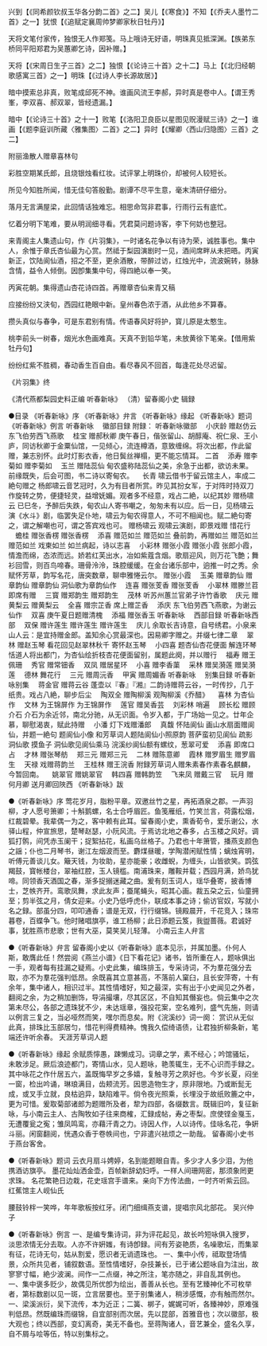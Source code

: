 <!-- { "loadSidebar": true } -->
兴到【《同希颜钦叔玉华各分韵二首》之二】吴儿【《寒食》】不知【《乔夫人墨竹二首》之一】犹恨【《追赋定襄周帅梦卿家秋日牡丹》】

天将文笔付家传，独恨无人作郑笺。马上哦诗无好语，明珠真见抵深渊。【族弟东桥同平阳郑君为吴蕙卿乞诗，因补赠。】

天将【《宋周日生子三首》之二】独恨【《论诗三十首》之十二】马上【《北归经朝歌感寓三首》之一】明珠【《过诗人李长源故居》】

暗中摸索总非真，败笔成邱死不神。谁画风流王李郝，异时真是卷中人。【谓王秀峯，李双喜、郝双翠，皆经遗漏。】

暗中【《论诗三十首》之十一】败笔【《洛阳卫良臣以星图见贶漫赋三诗》之一】谁画【《题李庭训所藏〈雅集图〉二首》之二】异时【《耀卿〈西山归隐图〉三首》之二】

附丽渔散人赠章喜林句

彩胜空期某氏郎，且烧银烛看红妆。试评掌上明珠价，却被何人较短长。

所见今知胜所闻，惜无佳句答殷勤。剧谭不尽平生意，毫末清研仔细分。

落月无言满屋梁，此回情话独难忘。相思命驾非君事，行雨行云有底忙。

忆着分明下笔难，要从明润细寻看。凭君莫问题诗客，李下何妨也整冠。

来青阁主人集遗山句，作《片羽集》，一时诸名花争以有诗为荣，诚胜事也。集中人，余惟于章氏杏仙最为心赏。然祗于梨园演剧时一见，酒间席畔从未把晤。丙寅新正，饮陆阆仙酒，招之不至，更余酒散，带醉过访，红烛光中，流波婉转，脉脉含情，益令人倾倒。因卽集集中句，得四絶以奉一笑。

丙寅花朝。集得遗山杏花诗四首。再赠章杏仙来青又稿

应接纷纷又浃旬，西园红艳眼中新。皇州春色浓于酒，从此他乡不算春。

攒头真似与春争，可是东君别有情。传语春风好将护，寳儿原是太憨生。

桃李前头一树春，烟光水色画难真。天真不到铅华笔，未放黄徐下笔亲。【借用紫牡丹句】

纷纷红紫不胜稠，春动香生百自由。看尽春风不回首，每逢花处尽迟留。

《片羽集》终

《清代燕都梨园史料正编 听春新咏》
（清）留春阁小史 辑録

●目录
《听春新咏》序
《听春新咏》弁言
《听春新咏》缘起
《听春新咏》题词
《听春新咏》例言
听春新咏
　徽部目録
附録：
听春新咏徽部
　小庆龄
赠赵仿云
东飞伯劳西飞燕歌
　桂宝
赠郝秋卿
庚午春日，偕张留山、胡醇庵、祝仁泉、王小庐，同访秋卿于金粟仙馆，一见倾心，流连樽酒，意致缠绵。将次出都，作此留赠，兼志别怀。此时灯影衣香，他日鬓丝禅榻，更不能忘情耳。
二首
　添寿
赠李菊如
赠李菊如
　玉兰
赠陆蕊仙
甸农盛称陆蕊仙之美，余急于出都，欲访未果。前缘既失，后会可图，书二诗以寄甸农。
　长青
啸云借书于留云馆主人，率成二絶句赠之
杨郎啸云音艺冠时，久为有目者所赏。昨见其扮女军，于对阵时持双刀作旋转之势，便捷轻灵，益增妩媚。观者多不经意，戏占二絶，以纪其妙
赠杨啸云
已巳冬，予醉后失跌，甸农山人寄书嘲之，匆匆未有以应。后一日，见杨啸云演《水斗》剧，临罢失足仆地，啸云为甸农得意人，不可不相闻也。赋二絶句寄之，谓之解嘲也可，谓之答宾戏也可。
赠杨啸云
观啸云演剧，即景戏赠
惜花行
　蟾桂
赠张香楞
赠张香楞
　添喜
赠范如兰
赠范如兰
叠前韵，再赠如兰
赠范如兰
赠范如兰
戏柬如兰
如兰病起，诗以志喜
　小彩林
赠张小霞
赠张小霞
张郎小霞，情澹而绵，态浓而远。娇若红芙出水，冶如紫蔻含烟。歌扇迎风，则万花飞艶；舞衫回雪，则百鸟啼春。珊骨泠泠，珠腔缓缓。在金台诸乐部中，逈推一时之秀。余赋怀芳草，韵写名花，唐突数章，聊申雅惓云尔。
赠张小霞
　玉美
赠章韵仙
赠章韵仙
赠章韵仙
洞仙歌为章韵仙作
　连喜
赠张芰香
赠张芰香
　小翠林
赠滕兰苕
即席有赠
　三寳
赠郑韵生
赠郑韵生
　茂林
听苏州蕙兰官弟子许竹香歌
　庆元
赠黄梨云
赠黄梨云
　全喜
赠宗芷香
席上赠芷香
　添庆
东飞伯劳西飞燕歌，为谢云仙作
　双喜
庚午夏日题赠清槐
　添福
赠张香玉
听春新咏
　西部目録
听春新咏西部
　双保
赠许莲生
赠许莲生
赠许莲生
　庆儿
余取长吉诗意，自号绣君。小泉来山人云：是宜持赠金郎。盖知余心赏最深也。因易卿字赠之。并缀七律二章
　翠林
赠赵玉琴
看花回见赵翠林秋千
寄怀赵玉琴
　小四喜
题杏仙杏花便面
解连环琴恬道人将出都门，为杏仙绘折枝杏花便面留别，属题此阕，并以赠行
　福寿
赠王佩珊
　秀官
赠常钿香
　双凤
赠居星环
　小喜
赠李香蕖
　采林
赠吴漪莲
赠吴漪莲
　德林
舞花行
　三元
赠周沅香
　甲寅
赠周媚香
听春新咏
　别集目録
听春新咏别集
　蒋金官
赠蒋云谷
蓬壶以『春』『湘』二韵诗赠蒋云谷，一时传抄，几于纸贵。戏占八絶，聊步后尘
　陶双全
赠陶柳溪
观陶柳溪《乔醋》
　喜林
为杏仙作
　文林
为王锦屏作
为王锦屏作
　莲官
赠吴香芸
　刘彩林
哨遍
　顾长松
赠顾介石
介石为余近邻，南北分驰，从无识面。令岁入都，于广场始一见之。廿年企慕，聊慰渴衷，赋此持赠
　小潘
灯下戏赠潘郎
　真馥
怀陆阆仙
画山水扇面赠阆仙，并题一絶句
题阆仙小像
和芳草词人题陆阆仙小照原韵
菩萨蛮初见阆仙
疏影
洞仙歌
摸鱼子
洞仙歌见阆仙乘马
浣溪纱阆仙额有螺纹，葱翠可爱
　添喜
即席口占
　才林
赠张琴舫
　郑三元
赠郑三元
　二林
赠陈意卿
　霞林
赠罗眉生
赠罗眉生
　天禄
戏赠蒋韵兰
　王桂林
赠王浣香
附録芳草词人赠朱素春作素春名麒麟，今暂回南。
　姚翠官
赠姚翠官
　韩四喜
赠韩韵笠
　飞来凤
赠戴三官
　玩月
赠何月卿
送月卿回陜西
《听春新咏》跋

●《听春新咏》序
莺花岁月，脂粉平章。双邀丝竹之星，再拓酒泉之郡。一声羽柳，才人愿号箫卿；十斛鹅螺，名士合呼眉匠。鱼笺雁纸，竹笑兰言，荷露松烟，红裁碧晕。我辈偶一为之，客中赖有此耳。留春阁小史，熏香荀令，爱乐谢公，水驿山程，仲宣旅思，楚琴赵瑟，小阮风流。于焉访北地之春多，占玉楼之风好。调狐打鹘，间凭赤玉阑干；捉絮拈花，私画乌丝格子。乃君也十年箫管，播燕支颜色之謡；仆也二月琴书，谢江左烟波而至。麝煤昼暖，学陶潜闲赋性情；螭烛宵明，听傅元善谈儿女。簸天钱，为妆助，星亦能豪；收雌蜺，为缠头，山皆欲笑。鹍弦羯鼓，寳帐楼台，翠袖红腔，玉人镜槛。南浦珠来，雕鞍并载；西园月满，娇鸟犹啼。同领香天酒国之春，渐多捉搦迷藏之曲。爰有刻玉词人，瑶华叠寄，披香博士，芝帙齐开。鸾歌凤舞，求此友声；蚕尾蝇头，昭其心画。裁五朶之云，仙童拥至；剪半弦之月，倩女迎来。小史乃低呼虎仆，联成本事之诗；偷访官奴，写就小名之録。部虽分四，叩叩通香；谱是无双，行行缀锦。镜殿晨开，千花竞入；珠帘暮卷，百蝶争飞。他时赌唱旗亭，谁工杨柳；此日添题云笈，我盥蔷薇。君诚好事，犹胜燕市悲歌；世有大巫，莫笑吴儿轻薄。
小南云主人弁言

●《听春新咏》弁言
留春阁小史以《听春新咏》底本见示，并属加墨。仆何人斯，敢膺此任！然尝阅《燕兰小谱》《日下看花记》诸书，皆所重在人，题咏俱出一手，观者每有挂漏之疑焉。小史此集，编珠排玉，专采诗词，不为羣花强分去取，亦不为羣花强判低昂。余既喜其立意甚高，不落前人窠臼，且长安萍寄，十有余年，集中诸人，相识过半。其性情嗜好，知之最深，实有出于小史闻见之外者，翻阅之余，为之稍加删饰，导涓撮壤，尽其区区，不自知其僭妄也。倘云集中之次第未尽公，各部之遗珠犹不少，未达瑶章，强投花案，空名难列，盛气先施，则请以例言三复之，当必哑然而笑，嘿尔而息矣。附《浣溪纱》词一阕：
赏识从无似此真，排珠比玉部居匀，惜花判得费精神。愧我久偿绮语债，让君独折柳条新，笔端还许听余春。
天涯芳草词人题

●《听春新咏》缘起
余赋质懧愚，踈懒成习。词章之学，素不经心；吟馆骚坛，未敢涉足。厥后浪迹都门，寄情山水，见人题咏，艳羡辄生，无不心识而手録之。其中咏花之作什居五六，盖既悔早岁之多嬉，复触寻芳之夙好也。今岁长夏，闷坐一窗，检出吟诵，琳琅满目，齿颊流芳。因思造物生才，原非限地。乃或断髭无成，或叉手立就，良枯逈异，缺陷难平。倘令夜光照乘，长埋没于故纸败簏之中，更为可惜。爰取菊部诸郎为题赠所及者，犂为四部，各缀数言。既辑旧吟，复征新咏，与小南云主人、古陶牧如子往来商榷，汇録成帖，寿之枣梨。庶使铿金戛玉，无遭覆瓮之寃；雏凤鸣鸾，亦藉汗青之力。诗因人作，人以诗传。佳咏名花，争姸斗丽。闲窗翻阅，恍遇众香于卷帙间也，宁非遣兴袪烦之一助哉。
留春阁小史书于燕台客舍。

●《听春新咏》题词
云衣月扇斗娉婷，名到能题眼自青。多少才人多少泪，为他携酒访旗亭。
墨花灿灿洒金壶，百帧新辞幼妇呼。一样人间珊网密，那须象罔更求珠。
名花繁艳日边栽，花史瑶宫手谱来。亲向下方传法曲，一时齐听紫云回。
红蕉馆主人岘仙氏

腰鼓铃柈一笑哗，年年歌板按红牙。闭门细缉燕支谱，提唱宗风北部花。
吴兴仲子

●《听春新咏》例言
一、是编专集诗词，非为评花起见，故长吟短咏俱入搜罗，淡思浓情无分去取。人亦不许姸媸，有诗卽録。间有芳姿艳质，名噪歌坛，而集翠有征，花诗无句，姑从割爱，愿识者无诮遗珠也。
一、集中小传，祗取登场情景，众所共见者，铺叙数语。至性情嗜好，杂技兼长，已于诸公题咏自为注出，故寥寥寸幅，絶少波澜。间作一二点缀，神之所注，笔亦随之，非自乱其例也。
一、集中褒多贬少，故偶见所优卽为绘出，善善从长也。至有艺臻神化不可枚举者，第标数剧以见一斑，立言居要也。至于别集诸人，稍涉感慨，亦有触而然尔。
一、梁溪派衍，吴下流传，本为近正；二簧、梆子，娓娓可听，各臻神妙，原难强判低昂。然既编珠而缀锦，自宜部别而次居。先以昆部，首雅音也；次以徽部，极大观也；终以西部，变幻离奇，美无不备也。至蒋陶诸人，音艺兼全，盛名久享，自不屑与哙等伍，特以别集标之。
